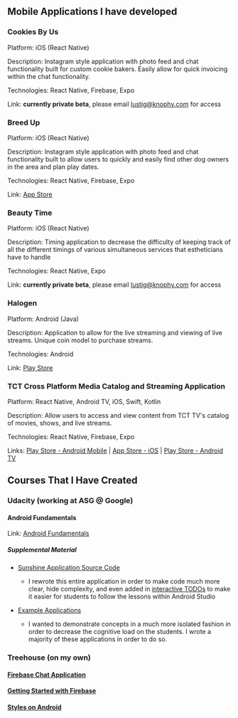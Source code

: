 ## Mobile Applications I have developed


### Cookies By Us
Platform: iOS (React Native)

Description: Instagram style application with photo feed and chat functionality built for custom cookie bakers. Easily allow for quick invoicing within the chat functionality.

Technologies: React Native, Firebase, Expo

Link: **currently private beta**, please email lustig@knophy.com for access


### Breed Up

Platform: iOS (React Native)

Description: Instagram style application with photo feed and chat functionality built to allow users to quickly and easily find other dog owners in the area and plan play dates.

Technologies: React Native, Firebase, Expo

Link: [App Store](https://apps.apple.com/us/app/breed-up-lets-breed-up/id1422524389)


### Beauty Time

Platform: iOS (React Native)

Description: Timing application to decrease the difficulty of keeping track of all the different timings of various simultaneous services that estheticians have to handle

Technologies: React Native, Expo

Link: **currently private beta**, please email lustig@knophy.com for access


### Halogen
Platform: Android (Java)

Description: Application to allow for the live streaming and viewing of live streams. Unique coin model to purchase streams.

Technologies: Android

Link: [Play Store](
https://play.google.com/store/apps/details?id=tv.halogen.android)


### TCT Cross Platform Media Catalog and Streaming Application 

Platform: React Native, Android TV, iOS, Swift, Kotlin

Description: Allow users to access and view content from TCT TV's catalog of movies, shows, and live streams. 

Technologies: React Native, Firebase, Expo

Links: [Play Store - Android Mobile](https://play.google.com/store/apps/details?id=com.tcttv.tcttv&hl=en_US) | [App Store - iOS](https://apps.apple.com/us/app/tct-live-and-on-demand-tv/id376196467) | [Play Store - Android TV](https://play.google.com/store/apps/details?id=com.tcttv.tv.android&hl=en_US)


## Courses That I Have Created

### Udacity (working at ASG @ Google)

#### Android Fundamentals
Link: [Android Fundamentals](https://www.udacity.com/course/new-android-fundamentals--ud851)
##### Supplemental Material

* [Sunshine Application Source Code](https://github.com/udacity/ud851-Sunshine)
	* I rewrote this entire application in order to make code much more clear, hide complexity, and even added in [interactive TODOs](https://github.com/udacity/ud851-Sunshine/blob/student/S01.01-Exercise-CreateLayout/app/src/main/res/layout/activity_forecast.xml#L17-L18) to make it easier for students to follow the lessons within Android Studio

* [Example Applications](https://github.com/udacity/ud851-Exercises )
	* I wanted to demonstrate concepts in a much more isolated fashion in order to decrease the cognitive load on the students. I wrote a majority of these applications in order to do so.


### Treehouse (on my own)

#### [Firebase Chat Application](https://teamtreehouse.com/library/build-a-realtime-database-app-with-firebase)
#### [Getting Started with Firebase](https://teamtreehouse.com/library/getting-started-with-firebase)
#### [Styles on Android](https://teamtreehouse.com/library/styles-and-themes-in-android)


